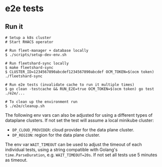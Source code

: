 # e2e tests

## Run it

```
# Setup a k8s cluster
# Start RHACS operator

# Run fleet-manager + database locally
$ ./scripts/setup-dev-env.sh

# Run fleetshard-sync locally
$ make fleetshard-sync
$ CLUSTER_ID=1234567890abcdef1234567890abcdef OCM_TOKEN=$(ocm token) ./fleetshard-sync

# Run e2e tests (invalidate cache to run it multiple times)
$ go clean -testcache && RUN_E2E=true OCM_TOKEN=$(ocm token) go test ./e2e/...

# To clean up the environment run
$ ./e2e/cleanup.sh
```

The following env vars can also be adjusted for using a different types of dataplane clusters. If not set the test will assume a local minikube cluster:

- `DP_CLOUD_PROVIDER`: cloud provider for the data plane cluster.
- `DP_REGION`: region for the data plane cluster.

The env var `WAIT_TIMEOUT` can be used to adjust the timeout of each individual tests, using a string compatible with Golang's `time.ParseDuration`, e.g. `WAIT_TIMEOUT=20s`. If not set all tests use 5 minutes as timeout.
